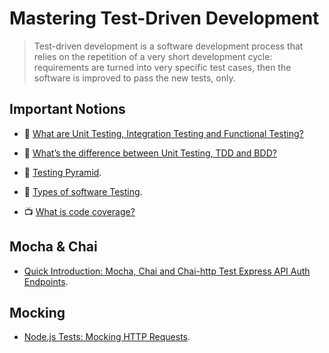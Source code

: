 # Mastering Test-Driven Development

> Test-driven development is a software development process that relies on the repetition of a very short development cycle: requirements are turned into very specific test cases, then the software is improved to pass the new tests, only.

## Important Notions

- 📖 [What are Unit Testing, Integration Testing and Functional Testing?](https://codeutopia.net/blog/2015/04/11/what-are-unit-testing-integration-testing-and-functional-testing/)

- 📖 [What’s the difference between Unit Testing, TDD and BDD?](https://codeutopia.net/blog/2015/03/01/unit-testing-tdd-and-bdd/)

- 📖 [Testing Pyramid](http://www.agilenutshell.com/episodes/41-testing-pyramid).

- 📖 [Types of software Testing](http://www.softwaretestinghelp.com/types-of-software-testing/).

- 📺 [What is code coverage?](https://www.youtube.com/watch?v=uDmdlmdVhL8)

## Mocha & Chai

- [Quick Introduction: Mocha, Chai and Chai-http Test Express API Auth Endpoints](https://blog.khophi.co/mocha-chai-chai-http-test-express-api-auth-endpoints/).

## Mocking

- [Node.js Tests: Mocking HTTP Requests](https://scotch.io/tutorials/nodejs-tests-mocking-http-requests).
